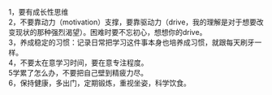 1，要有成长性思维  
2，不要靠动力（motivation）支撑，要靠驱动力（drive，我的理解是对于想要改变现状的那种强烈渴望）。困难时要不忘初心，想想你的drive。  
3，养成稳定的习惯：记录日常把学习这件事本身也培养成习惯，就跟每天刷牙一样。  
4，不要太在意学习时间，要在意专注程度。  
5学累了怎么办，不要把自己壁到精疲力尽。  
6，保持健康，多出门，定期锻炼，重视坐姿，科学饮食。